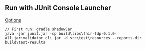 ## Run with JUnit Console Launcher

[Options](https://junit.org/junit5/docs/current/user-guide/#running-tests-console-launcher-options)

```
// First run: gradle shadowJar
java -jar junit.jar -cp build\libs\fhir-tdp-0.1.0-all.jar:validator_cli.jar -d src\test\resources --reports-dir build\test-results
```

